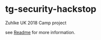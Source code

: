 # tg-security-hackstop
Zuhlke UK 2018 Camp project

see [Readme](doc/README.md) for more information.
